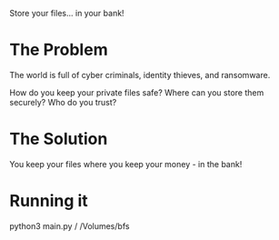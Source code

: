 Store your files... in your bank!

# The Problem

The world is full of cyber criminals, identity thieves, and ransomware.

How do you keep your private files safe? Where can you store them securely? Who do you trust?

# The Solution

You keep your files where you keep your money - in the bank!

# Running it

python3 main.py / /Volumes/bfs
